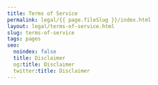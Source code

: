 ```yaml
---
title: Terms of Service
permalink: legal/{{ page.fileSlug }}/index.html
layout: legal/terms-of-service.html
slug: terms-of-service
tags: pages
seo:
  noindex: false
  title: Disclaimer
  og:title: Disclaimer
  twitter:title: Disclaimer
---
```




